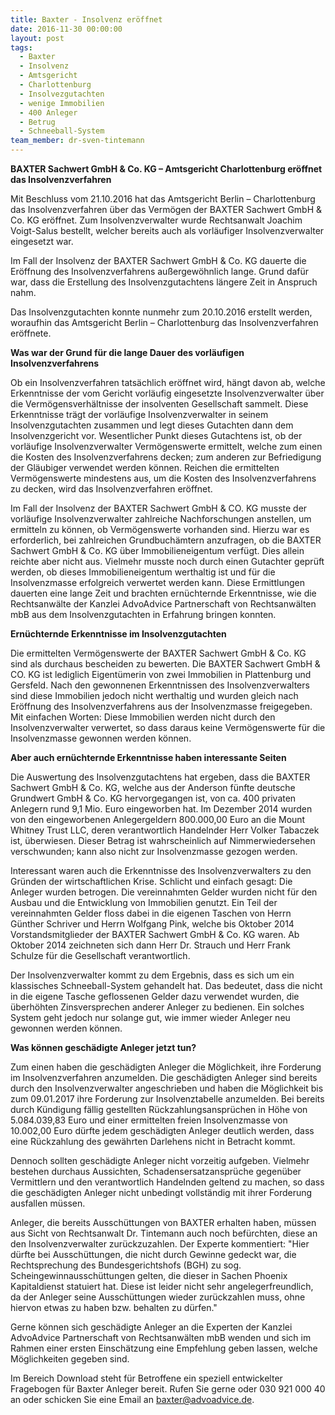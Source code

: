 ```yaml
---
title: Baxter - Insolvenz eröffnet
date: 2016-11-30 00:00:00
layout: post
tags:
  - Baxter
  - Insolvenz
  - Amtsgericht
  - Charlottenburg
  - Insolvezgutachten
  - wenige Immobilien
  - 400 Anleger
  - Betrug
  - Schneeball-System
team_member: dr-sven-tintemann
---
```



**BAXTER Sachwert GmbH & Co. KG – Amtsgericht Charlottenburg eröffnet das Insolvenzverfahren**

Mit Beschluss vom 21.10.2016 hat das Amtsgericht Berlin – Charlottenburg das Insolvenzverfahren über das Vermögen der BAXTER Sachwert GmbH & Co. KG eröffnet. Zum Insolvenzverwalter wurde Rechtsanwalt Joachim Voigt-Salus bestellt, welcher bereits auch als vorläufiger Insolvenzverwalter eingesetzt war.

Im Fall der Insolvenz der BAXTER Sachwert GmbH & Co. KG dauerte die Eröffnung des Insolvenzverfahrens außergewöhnlich lange. Grund dafür war, dass die Erstellung des Insolvenzgutachtens längere Zeit in Anspruch nahm.

Das Insolvenzgutachten konnte nunmehr zum 20.10.2016 erstellt werden, woraufhin das Amtsgericht Berlin – Charlottenburg das Insolvenzverfahren eröffnete.

**Was war der Grund für die lange Dauer des vorläufigen Insolvenzverfahrens**

Ob ein Insolvenzverfahren tatsächlich eröffnet wird, hängt davon ab, welche Erkenntnisse der vom Gericht vorläufig eingesetzte Insolvenzverwalter über die Vermögensverhältnisse der insolventen Gesellschaft sammelt. Diese Erkenntnisse trägt der vorläufige Insolvenzverwalter in seinem Insolvenzgutachten zusammen und legt dieses Gutachten dann dem Insolvenzgericht vor. Wesentlicher Punkt dieses Gutachtens ist, ob der vorläufige Insolvenzverwalter Vermögenswerte ermittelt, welche zum einen die Kosten des Insolvenzverfahrens decken; zum anderen zur Befriedigung der Gläubiger verwendet werden können. Reichen die ermittelten Vermögenswerte mindestens aus, um die Kosten des Insolvenzverfahrens zu decken, wird das Insolvenzverfahren eröffnet.

Im Fall der Insolvenz der BAXTER Sachwert GmbH & CO. KG musste der vorläufige Insolvenzverwalter zahlreiche Nachforschungen anstellen, um ermitteln zu können, ob Vermögenswerte vorhanden sind. Hierzu war es erforderlich, bei zahlreichen Grundbuchämtern anzufragen, ob die BAXTER Sachwert GmbH & Co. KG über Immobilieneigentum verfügt. Dies allein reichte aber nicht aus. Vielmehr musste noch durch einen Gutachter geprüft werden, ob dieses Immobilieneigentum werthaltig ist und für die Insolvenzmasse erfolgreich verwertet werden kann. Diese Ermittlungen dauerten eine lange Zeit und brachten ernüchternde Erkenntnisse, wie die Rechtsanwälte der Kanzlei AdvoAdvice Partnerschaft von Rechtsanwälten mbB aus dem Insolvenzgutachten in Erfahrung bringen konnten.

**Ernüchternde Erkenntnisse im Insolvenzgutachten**

Die ermittelten Vermögenswerte der BAXTER Sachwert GmbH & Co. KG sind als durchaus bescheiden zu bewerten. Die BAXTER Sachwert GmbH & CO. KG ist lediglich Eigentümerin von zwei Immobilien in Plattenburg und Gersfeld. Nach den gewonnenen Erkenntnissen des Insolvenzverwalters sind diese Immobilien jedoch nicht werthaltig und wurden gleich nach Eröffnung des Insolvenzverfahrens aus der Insolvenzmasse freigegeben. Mit einfachen Worten: Diese Immobilien werden nicht durch den Insolvenzverwalter verwertet, so dass daraus keine Vermögenswerte für die Insolvenzmasse gewonnen werden können.

**Aber auch ernüchternde Erkenntnisse haben interessante Seiten**

Die Auswertung des Insolvenzgutachtens hat ergeben, dass die BAXTER Sachwert GmbH & Co. KG, welche aus der Anderson fünfte deutsche Grundwert GmbH & Co. KG hervorgegangen ist, von ca. 400 privaten Anlegern rund 9,1 Mio. Euro eingeworben hat. Im Dezember 2014 wurden von den eingeworbenen Anlegergeldern 800.000,00 Euro an die Mount Whitney Trust LLC, deren verantwortlich Handelnder Herr Volker Tabaczek ist, überwiesen. Dieser Betrag ist wahrscheinlich auf Nimmerwiedersehen verschwunden; kann also nicht zur Insolvenzmasse gezogen werden.

Interessant waren auch die Erkenntnisse des Insolvenzverwalters zu den Gründen der wirtschaftlichen Krise. Schlicht und einfach gesagt: Die Anleger wurden betrogen. Die vereinnahmten Gelder wurden nicht für den Ausbau und die Entwicklung von Immobilien genutzt. Ein Teil der vereinnahmten Gelder floss dabei in die eigenen Taschen von Herrn Günther Schriver und Herrn Wolfgang Pink, welche bis Oktober 2014 Vorstandsmitglieder der BAXTER Sachwert GmbH & Co. KG waren. Ab Oktober 2014 zeichneten sich dann Herr Dr. Strauch und Herr Frank Schulze für die Gesellschaft verantwortlich.

Der Insolvenzverwalter kommt zu dem Ergebnis, dass es sich um ein klassisches Schneeball-System gehandelt hat. Das bedeutet, dass die nicht in die eigene Tasche geflossenen Gelder dazu verwendet wurden, die überhöhten Zinsversprechen anderer Anleger zu bedienen. Ein solches System geht jedoch nur solange gut, wie immer wieder Anleger neu gewonnen werden können.

**Was können geschädigte Anleger jetzt tun?**

Zum einen haben die geschädigten Anleger die Möglichkeit, ihre Forderung im Insolvenzverfahren anzumelden. Die geschädigten Anleger sind bereits durch den Insolvenzverwalter angeschrieben und haben die Möglichkeit bis zum 09.01.2017 ihre Forderung zur Insolvenztabelle anzumelden. Bei bereits durch Kündigung fällig gestellten Rückzahlungsansprüchen in Höhe von 5.084.039,83 Euro und einer ermittelten freien Insolvenzmasse von 10.002,00 Euro dürfte jedem geschädigten Anleger deutlich werden, dass eine Rückzahlung des gewährten Darlehens nicht in Betracht kommt.

Dennoch sollten geschädigte Anleger nicht vorzeitig aufgeben. Vielmehr bestehen durchaus Aussichten, Schadensersatzansprüche gegenüber Vermittlern und den verantwortlich Handelnden geltend zu machen, so dass die geschädigten Anleger nicht unbedingt vollständig mit ihrer Forderung ausfallen müssen.

Anleger, die bereits Ausschüttungen von BAXTER erhalten haben, müssen aus Sicht von Rechtsanwalt Dr. Tintemann auch noch befürchten, diese an den Insolvenzverwalter zurückzuzahlen. Der Experte kommentiert: "Hier dürfte bei Ausschüttungen, die nicht durch Gewinne gedeckt war, die Rechtsprechung des Bundesgerichtshofs (BGH) zu sog. Scheingewinnausschüttungen gelten, die dieser in Sachen Phoenix Kapitaldienst statuiert hat. Diese ist leider nicht sehr angelegerfreundlich, da der Anleger seine Ausschüttungen wieder zurückzahlen muss, ohne hiervon etwas zu haben bzw. behalten zu dürfen."

Gerne können sich geschädigte Anleger an die Experten der Kanzlei AdvoAdvice Partnerschaft von Rechtsanwälten mbB wenden und sich im Rahmen einer ersten Einschätzung eine Empfehlung geben lassen, welche Möglichkeiten gegeben sind.

Im Bereich Download steht für Betroffene ein speziell entwickelter Fragebogen für Baxter Anleger bereit. Rufen Sie gerne oder 030 921 000 40 an oder schicken Sie eine Email an baxter@advoadvice.de.